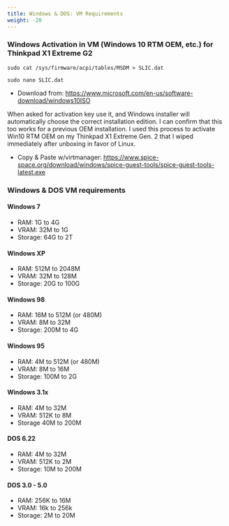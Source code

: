 ```yaml
---
title: Windows & DOS: VM Requirements
weight: -20
---
```


### Windows Activation in VM (Windows 10 RTM OEM, etc.) for Thinkpad X1 Extreme G2
    sudo cat /sys/firmware/acpi/tables/MSDM > SLIC.dat

    sudo nano SLIC.dat

- Download from: https://www.microsoft.com/en-us/software-download/windows10ISO

When asked for activation key use it, and Windows installer will automatically choose the correct installation edition.  I can confirm that this too works for a previous OEM installation.  I used this process to activate Win10 RTM OEM on my Thinkpad X1 Extreme Gen. 2 that I wiped immediately after unboxing in favor of Linux.

- Copy & Paste w/virtmanager: https://www.spice-space.org/download/windows/spice-guest-tools/spice-guest-tools-latest.exe

### Windows & DOS VM requirements

#### Windows 7
- RAM: 1G to 4G
- VRAM: 32M to 1G
- Storage: 64G to 2T

#### Windows XP
- RAM: 512M to 2048M
- VRAM: 32M to 128M
- Storage: 20G to 100G

#### Windows 98
- RAM: 16M to 512M (or 480M)
- VRAM: 8M to 32M
- Storage: 200M to 4G

#### Windows 95
- RAM: 4M to 512M (or 480M)
- VRAM: 8M to 16M
- Storage: 100M to 2G

#### Windows 3.1x
- RAM: 4M to 32M
- VRAM: 512K to 8M
- Storage 40M to 200M

#### DOS 6.22
- RAM: 4M to 32M
- VRAM: 512K to 2M
- Storage: 10M to 200M

#### DOS 3.0 - 5.0
- RAM: 256K to 16M
- VRAM: 16k to 256k
- Storage: 2M to 20M
